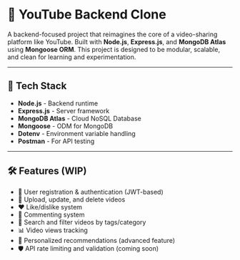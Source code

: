 # 🎥 YouTube Backend Clone 

A backend-focused project that reimagines the core of a video-sharing platform like YouTube. Built with **Node.js**, **Express.js**, and **MongoDB Atlas** using **Mongoose ORM**. This project is designed to be modular, scalable, and clean for learning and experimentation.

---

## 🚀 Tech Stack

- **Node.js** - Backend runtime
- **Express.js** - Server framework
- **MongoDB Atlas** - Cloud NoSQL Database
- **Mongoose** - ODM for MongoDB
- **Dotenv** - Environment variable handling
- **Postman** - For API testing

---

## 🛠️ Features (WIP)

- 📁 User registration & authentication (JWT-based)
- 🎥 Upload, update, and delete videos
- ❤️ Like/dislike system
- 💬 Commenting system
- 🔎 Search and filter videos by tags/category
- 📊 Video views tracking
- 🧠 Personalized recommendations (advanced feature)
- 🛡️ API rate limiting and validation (coming soon)

